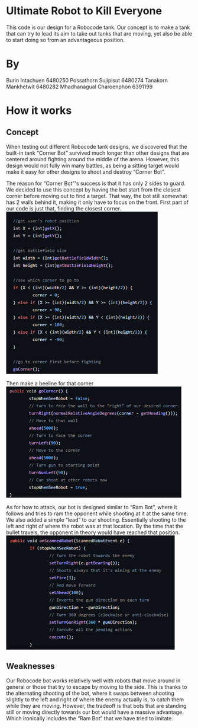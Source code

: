 # Ultimate Robot to Kill Everyone
This code is our design for a Robocode tank. Our concept is to make a tank that can try to lead its aim to take out tanks that are moving, yet also be able to start doing so from an advantageous position.

# By
Burin Intachuen 6480250
Possathorn Sujipisut 6480274
Tanakorn Mankhetwit 6480282
Mhadhanagual Charoenphon 6391199

# How it works
## Concept
When testing out different Robocode tank designs, we discovered that the built-in tank “Corner Bot” survived much longer than other designs that are centered around fighting around the middle of the arena. However, this design would not fully win many battles, as being a sitting target would make it easy for other designs to shoot and destroy “Corner Bot”.

The reason for “Corner Bot”'s success is that it has only 2 sides to guard. We decided to use this concept by having the bot start from the closest corner before moving out to find a target. That way, the bot still somewhat has 2 walls behind it, making it only have to focus on the front. First part of our code is just that, finding the closest corner.
![Alt text](images/tank1.png)

Then make a beeline for that corner
![Alt text](images/tank3.png)

As for how to attack, our bot is designed similar to “Ram Bot”, where it follows and tries to ram the opponent while shooting at it at the same time. We also added a simple “lead” to our shooting. Essentially shooting to the left and right of where the robot was at that location. By the time that the bullet travels, the opponent in theory would have reached that position.
![Alt text](images/tank2.png)

## Weaknesses
Our Robocode bot works relatively well with robots that move around in general or those that try to escape by moving to the side. This is thanks to the alternating shooting of the bot, where it swaps between shooting slightly to the left and right of where the enemy actually is, to catch them while they are moving. However, the tradeoff is that bots that are standing still or moving directly towards our bot would have a massive advantage. Which ironically includes the “Ram Bot” that we have tried to imitate.
